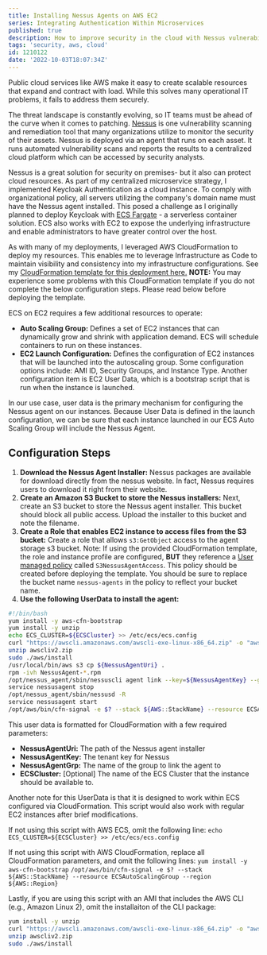 ```yaml
---
title: Installing Nessus Agents on AWS EC2
series: Integrating Authentication Within Microservices
published: true
description: How to improve security in the cloud with Nessus vulnerability scanning on AWS EC2
tags: 'security, aws, cloud'
id: 1210122
date: '2022-10-03T18:07:34Z'
---
```

Public cloud services like AWS make it easy to create scalable resources that expand and contract with load. While this solves many operational IT problems, it fails to address them securely.

The threat landscape is constantly evolving, so IT teams must be ahead of the curve when it comes to patching. [Nessus](https://www.tenable.com/products/nessus) is one vulnerability scanning and remediation tool that many organizations utilize to monitor the security of their assets. Nessus is deployed via an agent that runs on each asset. It runs automated vulnerability scans and reports the results to a centralized cloud platform which can be accessed by security analysts.

Nessus is a great solution for security on premises- but it also can protect cloud resources. As part of my centralized microservice strategy, I implemented Keycloak Authentication as a cloud instance. To comply with organizational policy, all servers utilizing the company's domain name must have the Nessus agent installed. This posed a challenge as I originally planned to deploy Keycloak with [ECS Fargate](https://docs.aws.amazon.com/AmazonECS/latest/userguide/what-is-fargate.html) - a serverless container solution. ECS also works with EC2 to expose the underlying infrastructure and enable administrators to have greater control over the host.

As with many of my deployments, I leveraged AWS CloudFormation to deploy my resources. This enables me to leverage Infrastructure as Code to maintain visibility and consistency into my infrastructure configurations. See my [CloudFormation template for this deployment here.](https://github.com/mayormaier/keycloak-microservice-docs/blob/main/resources/keycloak-auth-ec2.yaml) **NOTE:** You may experience some problems with this CloudFormation template if you do not complete the below configuration steps. Please read below before deploying the template.

ECS on EC2 requires a few additional resources to operate:

- **Auto Scaling Group:** Defines a set of EC2 instances that can dynamically grow and shrink with application demand. ECS will schedule containers to run on these instances.
- **EC2 Launch Configuration:** Defines the configuration of EC2 instances that will be launched into the autoscaling group. Some configuration options include: AMI ID, Security Groups, and Instance Type. Another configuration item is EC2 User Data, which is a bootstrap script that is run when the instance is launched.

In our use case, user data is the primary mechanism for configuring the Nessus agent on our instances. Because User Data is defined in the launch configuration, we can be sure that each instance launched in our ECS Auto Scaling Group will include the Nessus Agent.

## Configuration Steps

1. **Download the Nessus Agent Installer:** Nessus packages are available for download directly from the nessus website. In fact, Nessus requires users to download it right from their website. 
2. **Create an Amazon S3 Bucket to store the Nessus installers:** Next, create an S3 bucket to store the Nessus agent installer. This bucket should block all public access. Upload the installer to this bucket and note the filename.
3. **Create a Role that enables EC2 instance to access files from the S3 bucket:** Create a role that allows `s3:GetObject` access to the agent storage s3 bucket. Note: If using the provided CloudFormation template, the role and instance profile are configured, **BUT** they reference a [User managed policy](https://gist.github.com/mayormaier/86d05d74f0c38dcf314a0aeab7c91a84) called `S3NessusAgentAccess`. This policy should be created before deploying the template. You should be sure to replace the bucket name `nessus-agents` in the policy to reflect your bucket name.
4. **Use the following UserData to install the agent:**

```bash
#!/bin/bash
yum install -y aws-cfn-bootstrap
yum install -y unzip
echo ECS_CLUSTER=${ECSCluster} >> /etc/ecs/ecs.config
curl "https://awscli.amazonaws.com/awscli-exe-linux-x86_64.zip" -o "awscliv2.zip"
unzip awscliv2.zip
sudo ./aws/install 
/usr/local/bin/aws s3 cp ${NessusAgentUri} .
rpm -ivh NessusAgent-*.rpm
/opt/nessus_agent/sbin/nessuscli agent link --key=${NessusAgentKey} --groups=${NessusAgentGrp} --cloud
service nessusagent stop
/opt/nessus_agent/sbin/nessusd -R
service nessusagent start
/opt/aws/bin/cfn-signal -e $? --stack ${AWS::StackName} --resource ECSAutoScalingGroup --region ${AWS::Region}
```

This user data is formatted for CloudFormation with a few required parameters:

- **NessusAgentUri:** The path of the Nessus agent installer
- **NessusAgentKey:** The tenant key for Nessus
- **NessusAgentGrp:** The name of the group to link the agent to
- **ECSCluster:** [Optional] The name of the ECS Cluster that the instance should be available to.

Another note for this UserData is that it is designed to work within ECS configured via CloudFormation. This script would also work with regular EC2 instances after brief modifications.

If not using this script with AWS ECS, omit the following line:
`echo ECS_CLUSTER=${ECSCluster} >> /etc/ecs/ecs.config`

If not using this script with AWS CloudFormation, replace all CloudFormation parameters, and omit the following lines:
`yum install -y aws-cfn-bootstrap`
`/opt/aws/bin/cfn-signal -e $? --stack ${AWS::StackName} --resource ECSAutoScalingGroup --region ${AWS::Region}`

Lastly, if you are using this script with an AMI that includes the AWS CLI (e.g., Amazon Linux 2), omit the installaiton of the CLI package:

```bash
yum install -y unzip
curl "https://awscli.amazonaws.com/awscli-exe-linux-x86_64.zip" -o "awscliv2.zip"
unzip awscliv2.zip
sudo ./aws/install
```
